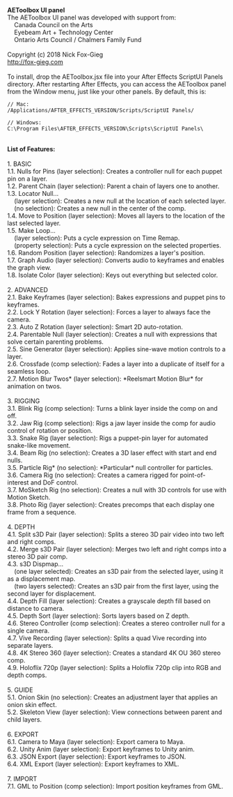 <b>AEToolbox UI panel</b><br>
The AEToolbox UI panel was developed with support from:<br>
&nbsp;&nbsp;&nbsp;&nbsp;Canada Council on the Arts<br>
&nbsp;&nbsp;&nbsp;&nbsp;Eyebeam Art + Technology Center<br>
&nbsp;&nbsp;&nbsp;&nbsp;Ontario Arts Council / Chalmers Family Fund<br>
<br>
Copyright (c) 2018 Nick Fox-Gieg<br>
http://fox-gieg.com<br>
<br>
To install, drop the AEToolbox.jsx file into your After Effects ScriptUI Panels directory. After restarting After Effects, you can access the AEToolbox panel from the Window menu, just like your other panels. By default, this is:<br>
```
// Mac:
/Applications/AFTER_EFFECTS_VERSION/Scripts/ScriptUI Panels/

// Windows:
C:\Program Files\AFTER_EFFECTS_VERSION\Scripts\ScriptUI Panels\
```
<br>
<b>List of Features:</b><br>
<br>
1. BASIC<br>
1.1. Nulls for Pins (layer selection): Creates a controller null for each puppet pin on a layer. <br>
1.2. Parent Chain (layer selection): Parent a chain of layers one to another.<br>
1.3. Locator Null...<br>
&nbsp;&nbsp;&nbsp;&nbsp;(layer selection): Creates a new null at the location of each selected layer.<br>
&nbsp;&nbsp;&nbsp;&nbsp;(no selection): Creates a new null in the center of the comp. <br>
1.4. Move to Position (layer selection): Moves all layers to the location of the last selected layer.<br>
1.5. Make Loop...<br>
&nbsp;&nbsp;&nbsp;&nbsp;(layer selection): Puts a cycle expression on Time Remap.<br>
&nbsp;&nbsp;&nbsp;&nbsp;(property selection): Puts a cycle expression on the selected properties.<br>
1.6. Random Position (layer selection): Randomizes a layer's position.<br>
1.7. Graph Audio (layer selection): Converts audio to keyframes and enables the graph view.<br>
1.8. Isolate Color (layer selection): Keys out everything but selected color.<br>
<br>
2. ADVANCED<br>
2.1. Bake Keyframes (layer selection): Bakes expressions and puppet pins to keyframes.<br>
2.2. Lock Y Rotation (layer selection): Forces a layer to always face the camera.<br>
2.3. Auto Z Rotation (layer selection): Smart 2D auto-rotation.<br>
2.4. Parentable Null (layer selection): Creates a null with expressions that solve certain parenting problems. <br>
2.5. Sine Generator (layer selection): Applies sine-wave motion controls to a layer.  <br>
2.6. Crossfade (comp selection): Fades a layer into a duplicate of itself for a seamless loop.<br>
2.7. Motion Blur Twos* (layer selection): *Reelsmart Motion Blur* for animation on twos.<br>
<br>
3. RIGGING<br>
3.1. Blink Rig (comp selection): Turns a blink layer inside the comp on and off.  <br>
3.2. Jaw Rig (comp selection): Rigs a jaw layer inside the comp for audio control of rotation or position.<br>
3.3. Snake Rig (layer selection): Rigs a puppet-pin layer for automated snake-like movement.<br>
3.4. Beam Rig (no selection): Creates a 3D laser effect with start and end nulls.<br>
3.5. Particle Rig* (no selection): *Particular* null controller for particles.<br>
3.6. Camera Rig (no selection): Creates a camera rigged for point-of-interest and DoF control. <br>
3.7. MoSketch Rig (no selection): Creates a null with 3D controls for use with Motion Sketch.<br>
3.8. Photo Rig (layer selection): Creates precomps that each display one frame from a sequence.<br>
<br>
4. DEPTH<br>
4.1. Split s3D Pair (layer selection): Splits a stereo 3D pair video into two left and right comps.<br>
4.2. Merge s3D Pair (layer selection): Merges two left and right comps into a stereo 3D pair comp.<br>
4.3. s3D Dispmap...<br>
&nbsp;&nbsp;&nbsp;&nbsp;(one layer selected): Creates an s3D pair from the selected layer, using it as a displacement map.<br>
&nbsp;&nbsp;&nbsp;&nbsp;(two layers selected): Creates an s3D pair from the first layer, using the second layer for displacement.<br>
4.4. Depth Fill (layer selection): Creates a grayscale depth fill based on distance to camera.<br>
4.5. Depth Sort (layer selection): Sorts layers based on Z depth.<br>
4.6. Stereo Controller (comp selection): Creates a stereo controller null for a single camera.<br>
4.7. Vive Recording (layer selection): Splits a quad Vive recording into separate layers.<br>
4.8. 4K Stereo 360 (layer selection): Creates a standard 4K OU 360 stereo comp.<br>
4.9. Holoflix 720p (layer selection): Splits a Holoflix 720p clip into RGB and depth comps.<br>
<br>
5. GUIDE<br>
5.1. Onion Skin (no selection): Creates an adjustment layer that applies an onion skin effect.<br>
5.2. Skeleton View (layer selection): View connections between parent and child layers.<br>
<br>
6. EXPORT<br>
6.1. Camera to Maya (layer selection): Export camera to Maya.<br>
6.2. Unity Anim (layer selection): Export keyframes to Unity anim.<br>
6.3. JSON Export (layer selection): Export keyframes to JSON.<br>
6.4. XML Export (layer selection): Export keyframes to XML.<br>
<br>
7. IMPORT<br>
7.1. GML to Position (comp selection): Import position keyframes from GML.